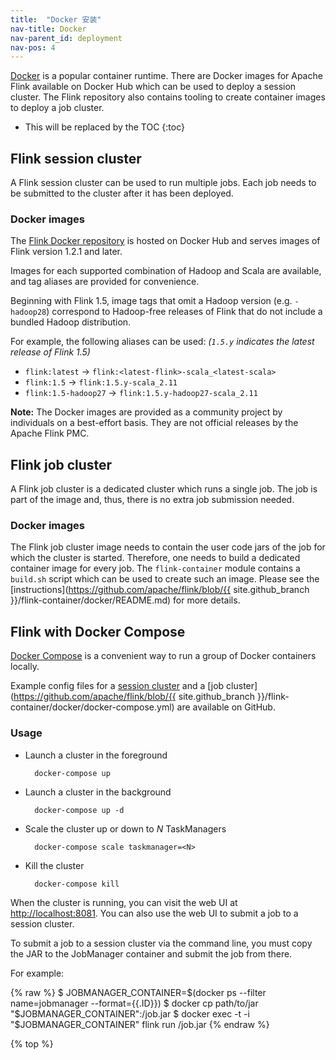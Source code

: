 ```yaml
---
title:  "Docker 安装"
nav-title: Docker
nav-parent_id: deployment
nav-pos: 4
---
```

<!--
Licensed to the Apache Software Foundation (ASF) under one
or more contributor license agreements.  See the NOTICE file
distributed with this work for additional information
regarding copyright ownership.  The ASF licenses this file
to you under the Apache License, Version 2.0 (the
"License"); you may not use this file except in compliance
with the License.  You may obtain a copy of the License at

  http://www.apache.org/licenses/LICENSE-2.0

Unless required by applicable law or agreed to in writing,
software distributed under the License is distributed on an
"AS IS" BASIS, WITHOUT WARRANTIES OR CONDITIONS OF ANY
KIND, either express or implied.  See the License for the
specific language governing permissions and limitations
under the License.
-->

[Docker](https://www.docker.com) is a popular container runtime. 
There are Docker images for Apache Flink available on Docker Hub which can be used to deploy a session cluster.
The Flink repository also contains tooling to create container images to deploy a job cluster.

* This will be replaced by the TOC
{:toc}

## Flink session cluster

A Flink session cluster can be used to run multiple jobs. 
Each job needs to be submitted to the cluster after it has been deployed. 

### Docker images

The [Flink Docker repository](https://hub.docker.com/_/flink/) is hosted on
Docker Hub and serves images of Flink version 1.2.1 and later.

Images for each supported combination of Hadoop and Scala are available, and tag aliases are provided for convenience.

Beginning with Flink 1.5, image tags that omit a Hadoop version (e.g.
`-hadoop28`) correspond to Hadoop-free releases of Flink that do not include a
bundled Hadoop distribution.

For example, the following aliases can be used: *(`1.5.y` indicates the latest
release of Flink 1.5)*

* `flink:latest` → `flink:<latest-flink>-scala_<latest-scala>`
* `flink:1.5` → `flink:1.5.y-scala_2.11`
* `flink:1.5-hadoop27` → `flink:1.5.y-hadoop27-scala_2.11`

**Note:** The Docker images are provided as a community project by individuals
on a best-effort basis. They are not official releases by the Apache Flink PMC.

## Flink job cluster

A Flink job cluster is a dedicated cluster which runs a single job. 
The job is part of the image and, thus, there is no extra job submission needed. 

### Docker images

The Flink job cluster image needs to contain the user code jars of the job for which the cluster is started.
Therefore, one needs to build a dedicated container image for every job.
The `flink-container` module contains a `build.sh` script which can be used to create such an image.
Please see the [instructions](https://github.com/apache/flink/blob/{{ site.github_branch }}/flink-container/docker/README.md) for more details. 

## Flink with Docker Compose

[Docker Compose](https://docs.docker.com/compose/) is a convenient way to run a
group of Docker containers locally.

Example config files for a [session cluster](https://github.com/docker-flink/examples/blob/master/docker-compose.yml) and a [job cluster](https://github.com/apache/flink/blob/{{ site.github_branch }}/flink-container/docker/docker-compose.yml)
are available on GitHub.

### Usage

* Launch a cluster in the foreground

        docker-compose up

* Launch a cluster in the background

        docker-compose up -d

* Scale the cluster up or down to *N* TaskManagers

        docker-compose scale taskmanager=<N>

* Kill the cluster

        docker-compose kill

When the cluster is running, you can visit the web UI at [http://localhost:8081](http://localhost:8081). 
You can also use the web UI to submit a job to a session cluster.

To submit a job to a session cluster via the command line, you must copy the JAR to the JobManager
container and submit the job from there.

For example:

{% raw %}
    $ JOBMANAGER_CONTAINER=$(docker ps --filter name=jobmanager --format={{.ID}})
    $ docker cp path/to/jar "$JOBMANAGER_CONTAINER":/job.jar
    $ docker exec -t -i "$JOBMANAGER_CONTAINER" flink run /job.jar
{% endraw %}

{% top %}
